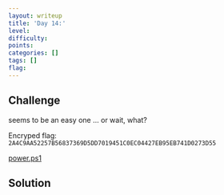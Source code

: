 ```yaml
---
layout: writeup
title: 'Day 14:'
level:
difficulty:
points:
categories: []
tags: []
flag:
---
```

## Challenge

seems to be an easy one ... or wait, what?

Encryped flag:
`2A4C9AA52257B56837369D5DD7019451C0EC04427EB95EB741D0273D55`

[power.ps1](writeupfiles/power.ps1)

## Solution

